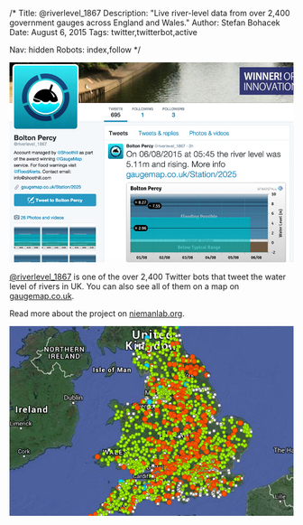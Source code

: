 /*
Title: @riverlevel_1867
Description: "Live river-level data from over 2,400 government gauges across England and Wales."
Author: Stefan Bohacek
Date: August 6, 2015
Tags: twitter,twitterbot,active

Nav: hidden
Robots: index,follow
*/

[![](/content/bots/twitterbots/images/riverlevel_1867.png)](https://twitter.com/riverlevel_1867)

[@riverlevel_1867](https://twitter.com/riverlevel_1867) is one of the over 2,400 Twitter bots that tweet the water level of rivers in UK. You can also see all of them on a map on [gaugemap.co.uk](http://www.gaugemap.co.uk/).

Read more about the project on [niemanlab.org](http://www.niemanlab.org/2014/07/is-the-river-behind-your-house-rising-a-british-twitter-bot-will-tell-you/).

[![](/content/bots/twitterbots/images/riverlevel_map.png)](http://www.gaugemap.co.uk/)